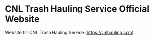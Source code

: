 # CNL Trash Hauling Service Official Website
Website for CNL Trash Hauling Service (https://cnlhauling.com). 
